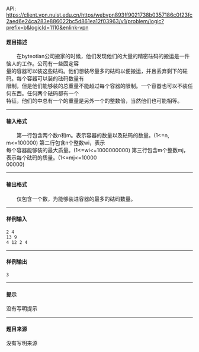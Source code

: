 API: https://client.vpn.nuist.edu.cn/https/webvpn893ff9021738b0357186c0f23fc2aed6e24ca283e886022bc5d861ea12f03963/v1/problem/logic?prefix=b&logicId=1110&enlink-vpn

#### 题目描述

　　在byteotian公司搬家的时候，他们发现他们的大量的精密砝码的搬运是一件恼人的工作。公司有一些固定容  
量的容器可以装这些砝码。他们想装尽量多的砝码以便搬运，并且丢弃剩下的砝码。每个容器可以装的砝码数量有  
限制，但是他们能够装的总重量不能超过每个容器的限制。一个容器也可以不装任何东西。任何两个砝码都有一个  
特征，他们的中总有一个的重量是另外一个的整数倍，当然他们也可能相等。

---

#### 输入格式

　　第一行包含两个数n和m。表示容器的数量以及砝码的数量。(1<=n, m<=100000) 第二行包含n个整数wi，表示  
每个容器能够装的最大质量。(1<=wi<=1000000000) 第三行包含m个整数mj，表示每个砝码的质量。(1<=mj<=10000  
00000)

---

#### 输出格式

　　仅包含一个数，为能够装进容器的最多的砝码数量。

---

#### 样例输入
```
2 4
13 9
4 12 2 4
```

---

#### 样例输出
```
3
```

---

#### 提示

没有写明提示

---

#### 题目来源

没有写明来源